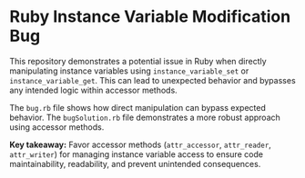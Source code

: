 # Ruby Instance Variable Modification Bug

This repository demonstrates a potential issue in Ruby when directly manipulating instance variables using `instance_variable_set` or `instance_variable_get`.  This can lead to unexpected behavior and bypasses any intended logic within accessor methods. 

The `bug.rb` file shows how direct manipulation can bypass expected behavior.  The `bugSolution.rb` file demonstrates a more robust approach using accessor methods.

**Key takeaway:**  Favor accessor methods (`attr_accessor`, `attr_reader`, `attr_writer`) for managing instance variable access to ensure code maintainability, readability, and prevent unintended consequences.